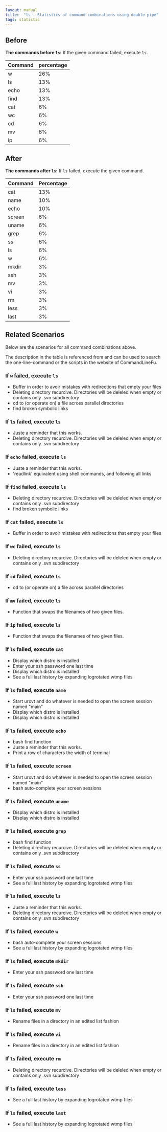 ```yaml
---
layout: manual
title:  "ls - Statistics of command combinations using double pipe"
tags: statistic
---
```


## Before

__The commands before `ls`:__ If the given command failed, execute `ls`.

| Command | percentage |
|--------|--------|
| w | 26% |
| ls | 13% |
| echo | 13% |
| find | 13% |
| cat | 6% |
| wc | 6% |
| cd | 6% |
| mv | 6% |
| ip | 6% |



## After

__The commands after `ls`:__ If `ls` failed, execute the given command.

| Command | Percentage | 
|-------|--------|
| cat | 13% |
| name | 10% |
| echo | 10% |
| screen | 6% |
| uname | 6% |
| grep | 6% |
| ss | 6% |
| ls | 6% |
| w | 6% |
| mkdir | 3% |
| ssh | 3% |
| mv | 3% |
| vi | 3% |
| rm | 3% |
| less | 3% |
| last | 3% |



## Related Scenarios

Below are the scenarios for all command combinations above.

The description in the table is referenced from and can be used to search the one-line-command or the scripts in the website of CommandLineFu.


### If `w` failed, execute `ls`

- Buffer in order to avoir mistakes with redirections that empty your files
- Deleting directory recurcive. Directories will be deleled when empty or contains only .svn subdirectory
- cd to (or operate on) a file across parallel directories
- find broken symbolic links

            
### If `ls` failed, execute `ls`

- Juste a reminder that this works.
- Deleting directory recurcive. Directories will be deleled when empty or contains only .svn subdirectory

            
### If `echo` failed, execute `ls`

- Juste a reminder that this works.
- 'readlink'  equivalent using shell commands, and following all links

            
### If `find` failed, execute `ls`

- Deleting directory recurcive. Directories will be deleled when empty or contains only .svn subdirectory
- find broken symbolic links

            
### If `cat` failed, execute `ls`

- Buffer in order to avoir mistakes with redirections that empty your files

            
### If `wc` failed, execute `ls`

- Deleting directory recurcive. Directories will be deleled when empty or contains only .svn subdirectory

            
### If `cd` failed, execute `ls`

- cd to (or operate on) a file across parallel directories

            
### If `mv` failed, execute `ls`

- Function that swaps the filenames of two given files.

            
### If `ip` failed, execute `ls`

- Function that swaps the filenames of two given files.

            


### If `ls` failed, execute `cat`

- Display which distro is installed
- Enter your ssh password one last time
- Display which distro is installed
- See a full last history by expanding logrotated wtmp files

            
### If `ls` failed, execute `name`

- Start urxvt and do whatever is needed to open the screen session named "main"
- Display which distro is installed
- Display which distro is installed

            
### If `ls` failed, execute `echo`

- bash find function
- Juste a reminder that this works.
- Print a row of characters the width of terminal

            
### If `ls` failed, execute `screen`

- Start urxvt and do whatever is needed to open the screen session named "main"
- bash auto-complete your screen sessions

            
### If `ls` failed, execute `uname`

- Display which distro is installed
- Display which distro is installed

            
### If `ls` failed, execute `grep`

- bash find function
- Deleting directory recurcive. Directories will be deleled when empty or contains only .svn subdirectory

            
### If `ls` failed, execute `ss`

- Enter your ssh password one last time
- See a full last history by expanding logrotated wtmp files

            
### If `ls` failed, execute `ls`

- Juste a reminder that this works.
- Deleting directory recurcive. Directories will be deleled when empty or contains only .svn subdirectory

            
### If `ls` failed, execute `w`

- bash auto-complete your screen sessions
- See a full last history by expanding logrotated wtmp files

            
### If `ls` failed, execute `mkdir`

- Enter your ssh password one last time

            
### If `ls` failed, execute `ssh`

- Enter your ssh password one last time

            
### If `ls` failed, execute `mv`

- Rename files in a directory in an edited list fashion

            
### If `ls` failed, execute `vi`

- Rename files in a directory in an edited list fashion

            
### If `ls` failed, execute `rm`

- Deleting directory recurcive. Directories will be deleled when empty or contains only .svn subdirectory

            
### If `ls` failed, execute `less`

- See a full last history by expanding logrotated wtmp files

            
### If `ls` failed, execute `last`

- See a full last history by expanding logrotated wtmp files

            
